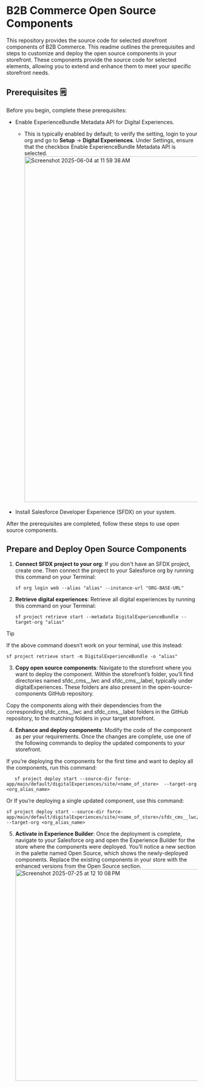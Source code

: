 # B2B Commerce Open Source Components

This repository provides the source code for selected storefront components of B2B Commerce. 
This readme outlines the prerequisites and steps to customize and deploy the open source components in your storefront. These components provide the source code for selected elements, allowing you to extend and enhance them to meet your specific storefront needs.


## Prerequisites 🗒️

Before you begin, complete these prerequisites:

* Enable ExperienceBundle Metadata API for Digital Experiences.
  * This is typically enabled by default; to verify the setting, login to your org and go to **Setup** → **Digital Experiences**. Under Settings, ensure that the checkbox Enable ExperienceBundle Metadata API is selected. <img width="1547" height="910" alt="Screenshot 2025-06-04 at 11 59 38 AM" src="https://github.com/user-attachments/assets/0243481b-e50a-403b-a228-b8761b88be4d" />

* Install Salesforce Developer Experience (SFDX) on your system.

After the prerequisites are completed, follow these steps to use open source components.

## Prepare and Deploy Open Source Components

1. **Connect SFDX project to your org**: If you don't have an SFDX project, create one. Then connect the project to your Salesforce org by running this command on your Terminal:

   ```console 
   sf org login web --alias "alias" --instance-url "ORG-BASE-URL"
   ```

2. **Retrieve digital experiences**: Retrieve all digital experiences by running this command on your Terminal:
   ```console
   sf project retrieve start --metadata DigitalExperienceBundle --target-org "alias"
   ```
  > [!TIP]
  > If the above command doesn’t work on your terminal, use this instead:
  > ```console
  > sf project retrieve start -m DigitalExperienceBundle -o "alias"
  > ```

3. **Copy open source components**: Navigate to the storefront where you want to deploy the component. Within the storefront’s folder, you’ll find directories named sfdc_cms__lwc and sfdc_cms__label, typically under digitalExperiences. These folders are also present in the open-source-components GitHub repository. 

Copy the components along with their dependencies from the corresponding sfdc_cms__lwc and sfdc_cms__label folders in the GitHub repository, to the matching folders in your target storefront.


4. **Enhance and deploy components**: Modify the code of the component as per your requirements. Once the changes are complete, use one of the following commands to deploy the updated components to your storefront.

If you’re deploying the components for the first time and want to deploy all the components, run this command:

```console
   sf project deploy start --source-dir force-app/main/default/digitalExperiences/site/<name_of_store>  --target-org <org_alias_name>
   ```
Or If you’re deploying a single updated component, use this command:

   ```console
   sf project deploy start --source-dir force-app/main/default/digitalExperiences/site/<name_of_store>/sfdc_cms__lwc/<name_of_component>  --target-org <org_alias_name>
   ```

5. **Activate in Experience Builder**: Once the deployment is complete, navigate to your Salesforce org and open the Experience Builder for the store where the components were deployed. You’ll notice a new section in the palette named Open Source, which shows the newly-deployed components. Replace the existing components in your store with the enhanced versions from the Open Source section. <img width="967" height="557" alt="Screenshot 2025-07-25 at 12 10 08 PM" src="https://github.com/user-attachments/assets/81705582-a38f-429c-91c5-445393136add" />
